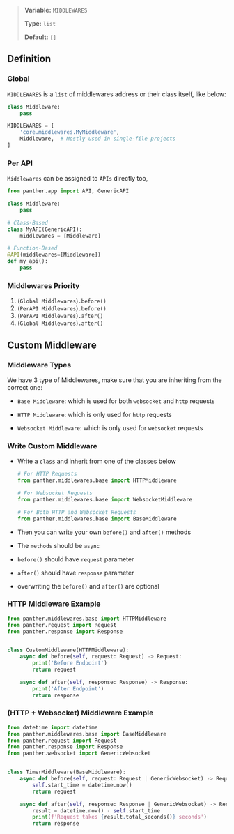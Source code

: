 > <b>Variable:</b> `MIDDLEWARES` 
> 
> <b>Type:</b> `list` 
> 
> <b>Default:</b> `[]`


## Definition
### Global

`MIDDLEWARES` is a `list` of middlewares address or their class itself, like below:

```python
class Middleware:
    pass

MIDDLEWARES = [
    'core.middlewares.MyMiddleware', 
    Middleware,  # Mostly used in single-file projects
]
```

### Per API

`Middlewares` can be assigned to `APIs` directly too,


```python
from panther.app import API, GenericAPI

class Middleware:
    pass

# Class-Based
class MyAPI(GenericAPI):
    middlewares = [Middleware]

# Function-Based
@API(middlewares=[Middleware])
def my_api():
    pass
```

### Middlewares Priority

1. (`Global Middlewares`)`.before()`
2. (`PerAPI Middlewares`)`.before()`
3. (`PerAPI Middlewares`)`.after()`
4. (`Global Middlewares`)`.after()`


## Custom Middleware
### Middleware Types
  We have 3 type of Middlewares, make sure that you are inheriting from the correct one:

  - `Base Middleware`: which is used for both `websocket` and `http` requests 

  - `HTTP Middleware`: which is only used for `http` requests

  - `Websocket Middleware`: which is only used for `websocket` requests

### Write Custom Middleware
  - Write a `class` and inherit from one of the classes below
    ```python
    # For HTTP Requests
    from panther.middlewares.base import HTTPMiddleware
    
    # For Websocket Requests
    from panther.middlewares.base import WebsocketMiddleware
    
    # For Both HTTP and Websocket Requests
    from panther.middlewares.base import BaseMiddleware
    ```

  - Then you can write your own `before()` and `after()` methods
  - The `methods` should be `async`
  - `before()` should have `request` parameter
  - `after()` should have `response` parameter
  - overwriting the `before()` and `after()` are optional

### HTTP Middleware Example

```python
from panther.middlewares.base import HTTPMiddleware
from panther.request import Request
from panther.response import Response


class CustomMiddleware(HTTPMiddleware):
    async def before(self, request: Request) -> Request:
        print('Before Endpoint')
        return request

    async def after(self, response: Response) -> Response:
        print('After Endpoint')
        return response
```

### (HTTP + Websocket) Middleware Example

```python
from datetime import datetime
from panther.middlewares.base import BaseMiddleware
from panther.request import Request
from panther.response import Response
from panther.websocket import GenericWebsocket 


class TimerMiddleware(BaseMiddleware):
    async def before(self, request: Request | GenericWebsocket) -> Request | GenericWebsocket:
        self.start_time = datetime.now()
        return request

    async def after(self, response: Response | GenericWebsocket) -> Response | GenericWebsocket:
        result = datetime.now() - self.start_time
        print(f'Request takes {result.total_seconds()} seconds')
        return response
```
